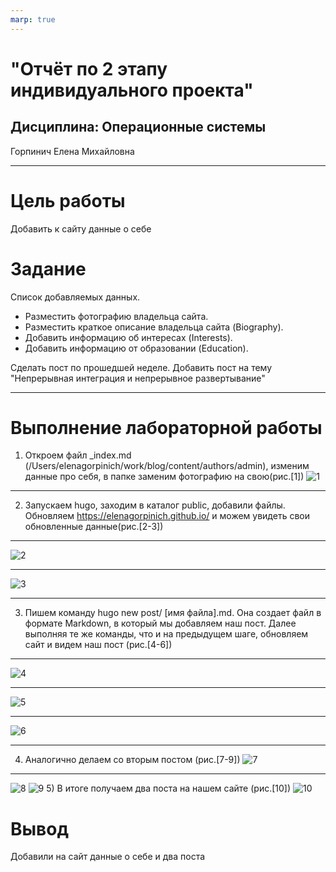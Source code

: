 ```yaml
---
marp: true
---
```

# "Отчёт по 2 этапу индивидуального проекта"
## Дисциплина: Операционные системы
Горпинич Елена Михайловна

---

# Цель работы

Добавить к сайту данные о себе

# Задание
Список добавляемых данных.
- Разместить фотографию владельца сайта.
- Разместить краткое описание владельца сайта (Biography).
- Добавить информацию об интересах (Interests).
- Добавить информацию от образовании (Education).

Сделать пост по прошедшей неделе.
Добавить пост на тему "Непрерывная интеграция и непрерывное развертывание"

---
# Выполнение лабораторной работы

1)  Откроем файл _index.md (/Users/elenagorpinich/work/blog/content/authors/admin), изменим данные про себя, в папке заменим фотографию на свою(рис.[1])
![1](im/1.png)

---

2)  Запускаем hugo, заходим в каталог public, добавили файлы. Обновляем https://elenagorpinich.github.io/ и можем увидеть свои обновленные данные(рис.[2-3])
 ---
![2](im/2.png)

---
![3](im/3.png)

---
3)  Пишем команду hugo new post/ [имя файла].md. Она создает файл в формате Markdown, в который мы добавляем наш пост. Далее выполняя те же команды, что и на предыдущем шаге, обновляем сайт и видем наш пост (рис.[4-6])

---
![4](im/4.png)

---
![5](im/5.png)

---
![6](im/6.png)

---
4)	Аналогично делаем со вторым постом (рис.[7-9])
![7](im/7.png)

---
![8](im/8.png)
![9](im/9.png)
5) В итоге получаем два поста на нашем сайте  (рис.[10])
![10](im/10.png)


# Вывод

Добавили на сайт данные о себе и два поста 
